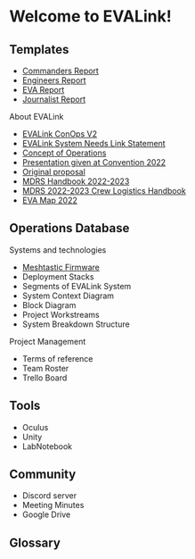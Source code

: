 # Welcome to EVALink!

## Templates
* [Commanders Report](https://github.com/tl-designs/EVALink/wiki/Commander-Report)
* [Engineers Report](https://github.com/tl-designs/EVALink/wiki/Engineer-Report)
* [EVA Report](https://github.com/tl-designs/EVALink/wiki/EVA-Report)
* [Journalist Report](https://github.com/tl-designs/EVALink/wiki/Journalist-Report)

About EVALink
* [EVALink ConOps V2](https://docs.google.com/document/d/1iHeHU83C4U50O2XzC3SVuT-8TZvnNWu2Pd5R52IkA_o/edit)
* [EVALink System Needs Link Statement](https://docs.google.com/document/d/1eGMcxFoIn5pq23xA4Te6kofVh4dX1YqPSPHPWeO_JOg/edit)
* [Concept of Operations](https://docs.google.com/document/d/1UphB72prcQD0Qxw0wI7PGHq4SIi6rJJbngmwALe_Ik8/edit)
* [Presentation given at Convention 2022](https://drive.google.com/drive/u/1/folders/1pMrk0jYkFXAndg1KIUipAVDRLWoBTZ3p)
* [Original proposal](https://drive.google.com/drive/u/1/folders/1BA9zf7KgeMI3FppNqihKkv-kDcp2LdxR)
* [MDRS Handbook 2022-2023](https://github.com/tl-designs/EVALink/wiki/MDRS-Handbook-2022%E2%80%902023)
* [MDRS 2022-2023 Crew Logistics Handbook](https://github.com/tl-designs/EVALink/wiki/MDRS-Crew-Logistics-Book-2022%E2%80%902023)
* [EVA Map 2022](https://github.com/tl-designs/EVALink/wiki/EVA-Map-2022)

## Operations Database 

Systems and technologies
* [Meshtastic Firmware](https://drive.google.com/drive/folders/1F9NjHdx_2FtwXI61zKpQQos1VqugDgwt)
* Deployment Stacks
* Segments of EVALink System
* System Context Diagram
* Block Diagram
* Project Workstreams
* System Breakdown Structure

Project Management
* Terms of reference
* Team Roster
* Trello Board

## Tools
* Oculus
* Unity
* LabNotebook

## Community 
* Discord server
* Meeting Minutes
* Google Drive

## Glossary
